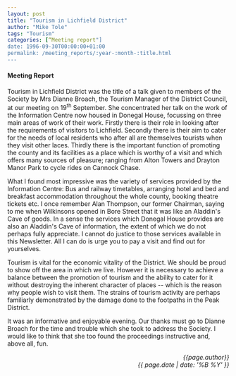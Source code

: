 ```yaml
---
layout: post
title: "Tourism in Lichfield District"
author: "Mike Tole"
tags: "Tourism"
categories: [“Meeting report"]
date: 1996-09-30T00:00:00+01:00
permalink: /meeting_reports/:year-:month-:title.html
---
```

#### Meeting Report ####

Tourism in Lichfield District was the title of a talk given to members of the Society by Mrs Dianne Broach, the Tourism Manager of the District Council, at our meeting on 19<sup>th</sup> September. She concentrated her talk on the work of the Information Centre now housed in Donegal House, focussing on three main areas of work of their work. Firstly there is their role in looking after the requirements of visitors to Lichfield. Secondly there is their aim to cater for the needs of local residents who after all are themselves tourists when they visit other laces. Thirdly there is the important function of promoting the county and its facilities as a place which is worthy of a visit and which offers many sources of pleasure; ranging from Alton Towers and Drayton Manor Park to cycle rides on Cannock Chase. 

What I found most impressive was the variety of services provided by the Information Centre: Bus and railway timetables, arranging hotel and bed and breakfast accommodation throughout the whole county, booking theatre tickets etc. I once remember Alan Thompson, our former Chairman, saying to me when Wilkinsons opened in Bore Street that it was like an Aladdin's Cave of goods. In a sense the services which Donegal House provides are also an Aladdin's Cave of information, the extent of which we do not perhaps fully appreciate. I cannot do justice to those services available in this Newsletter. All I can do is urge you to pay a visit and find out for yourselves. 

Tourism is vital for the economic vitality of the District. We should be proud to show off the area in which we live. However it is necessary to achieve a balance between the promotion of tourism and the ability to cater for it without destroying the inherent character of places -- which is the reason why people wish to visit them. The strains of tourism activity are perhaps familiarly demonstrated by the damage done to the footpaths in the Peak District. 

It was an informative and enjoyable evening. Our thanks must go to Dianne Broach for the time and trouble which she took to address the Society. I would like to think that she too found the proceedings instructive and, above all, fun. 

<p align="right"><i> {{page.author}} <br> {{ page.date | date: '%B %Y' }} </i></p>
